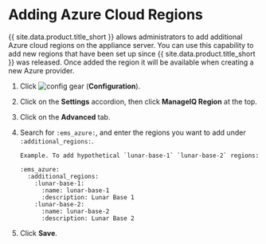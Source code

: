 # Adding Azure Cloud Regions

{{ site.data.product.title_short }} allows administrators to add additional Azure cloud regions on
the appliance server. You can use this capability to add new regions that have been
set up since {{ site.data.product.title_short }} was released.  Once added the region it will be available when
creating a new Azure provider.

1.  Click ![config gear](../images/config-gear.png) (**Configuration**).

2.  Click on the **Settings** accordion, then click **ManageIQ Region** at the top.

3.  Click on the **Advanced** tab.

4.  Search for `:ems_azure:`, and enter the regions you want to add
    under `:additional_regions:`.

        Example. To add hypothetical `lunar-base-1` `lunar-base-2` regions:

        :ems_azure:
          :additional_regions:
            :lunar-base-1:
              :name: lunar-base-1
              :description: Lunar Base 1
            :lunar-base-2:
              :name: lunar-base-2
              :description: Lunar Base 2

5.  Click **Save**.
